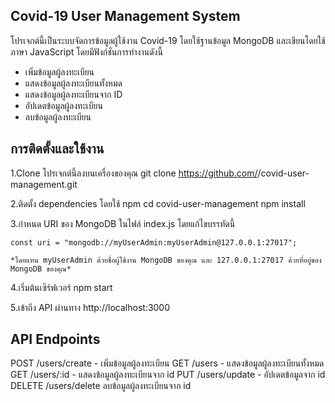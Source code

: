 
## Covid-19 User Management System 
โปรเจกต์นี้เป็นระบบจัดการข้อมูลผู้ใช้งาน Covid-19 โดยใช้ฐานข้อมูล MongoDB และเขียนโดยใช้ภาษา JavaScript โดยมีฟังก์ชั่นการทำงานดังนี้

- เพิ่มข้อมูลผู้ลงทะเบียน
- แสดงข้อมูลผู้ลงทะเบียนทั้งหมด
- แสดงข้อมูลผู้ลงทะเบียนจาก ID
- อัปเดตข้อมูลผู้ลงทะเบียน
- ลบข้อมูลผู้ลงทะเบียน

## การติดตั้งและใช้งาน

1.Clone โปรเจกต์นี้ลงบนเครื่องของคุณ
git clone https://github.com/<domt00m>/covid-user-management.git

2.ติดตั้ง dependencies โดยใช้ npm
cd covid-user-management
npm install

3.กำหนด URI ของ MongoDB ในไฟล์ index.js โดยแก้ไขบรรทัดนี้

    const uri = "mongodb://myUserAdmin:myUserAdmin@127.0.0.1:27017";

    *โดยแทน myUserAdmin ด้วยชื่อผู้ใช้งาน MongoDB ของคุณ และ 127.0.0.1:27017 ด้วยที่อยู่ของ MongoDB ของคุณ*

4.เริ่มต้นเซิร์ฟเวอร์
npm start

5.เข้าถึง API ผ่านทาง http://localhost:3000

## API Endpoints

POST /users/create - เพิ่มข้อมูลผู้ลงทะเบียน
GET /users - แสดงข้อมูลผู้ลงทะเบียนทั้งหมด
GET /users/:id - แสดงข้อมูลผู้ลงทะเบียนจาก id
PUT /users/update - อัปเดตข้อมูลจาก id
DELETE /users/delete ลบข้อมูลผู้ลงทะเบียนจาก id
